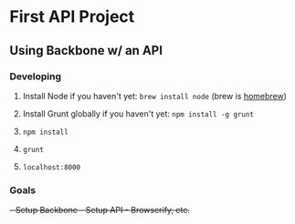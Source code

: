 # First API Project
## Using Backbone w/ an API
### Developing

1. Install Node if you haven't yet: `brew install node` (brew is <a href="http://brew.sh/">homebrew</a>)

2. Install Grunt globally if you haven't yet: `npm install -g grunt`

3. `npm install`

4. `grunt`

5. `localhost:8000`

### Goals

<s>
- Setup Backbone
- Setup API
- Browserify, etc.
</s>